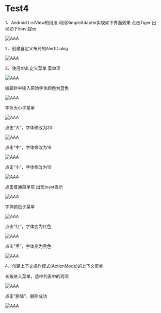 # Test4
1、Android ListView的用法
利用SimpleAdapter实现如下界面效果
点击Tiger 出现如下toast提示

![AAA](https://github.com/ShenyDong/Test4/blob/master/截图/ListView.png)

2、创建自定义布局的AlertDialog

![AAA](https://github.com/ShenyDong/Test4/blob/master/截图/AlterDialog.png)

3、使用XML定义菜单
菜单项

![AAA](https://github.com/ShenyDong/Test4/blob/master/截图/菜单.png)

编辑栏中输入原始字体颜色为蓝色

![AAA](https://github.com/ShenyDong/Test4/blob/master/截图/原始颜色.png)

字体大小子菜单

![AAA](https://github.com/ShenyDong/Test4/blob/master/截图/字体大小.png)

点击“大”，字体修改为20

![AAA](https://github.com/ShenyDong/Test4/blob/master/截图/大.png)

点击“中”，字体修改为16

![AAA](https://github.com/ShenyDong/Test4/blob/master/截图/中.png)

点击“小”，字体修改为10

![AAA](https://github.com/ShenyDong/Test4/blob/master/截图/小.png)

点击普通菜单项 出现toast提示

![AAA](https://github.com/ShenyDong/Test4/blob/master/截图/普通菜单项.png)

字体颜色子菜单

![AAA](https://github.com/ShenyDong/Test4/blob/master/截图/字体颜色.png)

点击“红”，字体变为红色

![AAA](https://github.com/ShenyDong/Test4/blob/master/截图/红.png)

点击“黑”，字体变为黑色

![AAA](https://github.com/ShenyDong/Test4/blob/master/截图/黑.png)

4、创建上下文操作模式(ActionMode)的上下文菜单

长按进入菜单，选中列表中的两项

![AAA](https://github.com/ShenyDong/Test4/blob/master/截图/上下文菜单.png)

点击“删除”，删除成功

![AAA](https://github.com/ShenyDong/Test4/blob/master/截图/删除.png)




